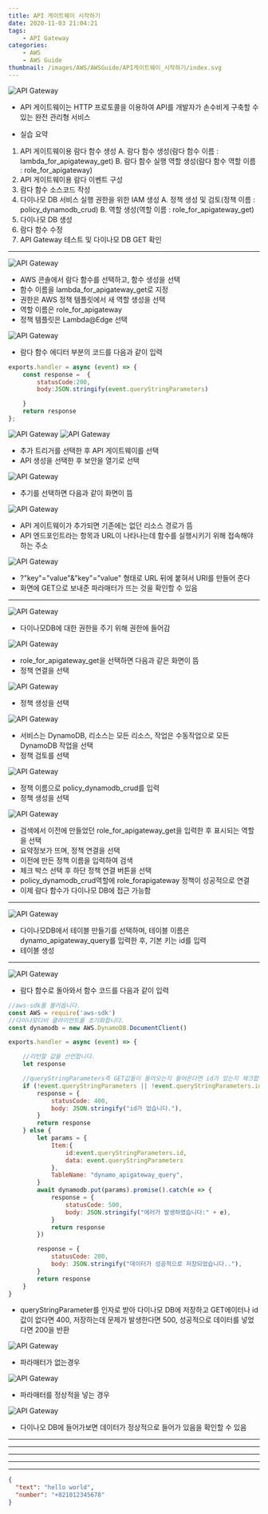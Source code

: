 ```yaml
---
title: API 게이트웨이 시작하기
date: 2020-11-03 21:04:21
tags:
    - API Gateway
categories:
    - AWS
    - AWS Guide
thumbnail: /images/AWS/AWSGuide/API게이트웨이_시작하기/index.svg
---
```


![API Gateway](/images/AWS/AWSGuide/API게이트웨이_시작하기/index.svg)

- API 게이트웨이는 HTTP 프로토콜을 이용하여 API를 개발자가 손수비게 구축할 수 있는 완전 관리형 서비스

- 실습 요약
1. API 게이트웨이용 람다 함수 생성
    A. 람다 함수 생성(람다 함수 이름 : lambda_for_apigateway_get)
    B. 람다 함수 실행 역할 생성(람다 함수 역할 이름 : role_for_apigateway)
2. API 게이트웨이용 람다 이벤트 구성
3. 람다 함수 소스코드 작성
4. 다이나모 DB 서비스 실행 권한을 위한 IAM 생성
    A. 정책 생성 및 검토(정책 이름 : policy_dynamodb_crud)
    B. 역할 생성(역할 이름 : role_for_apigateway_get)
5. 다이나모 DB 생성
6. 람다 함수 수정
7. API Gateway 테스트 및 다이나모 DB GET 확인

---------------------------------------

![API Gateway](/images/AWS/AWSGuide/API게이트웨이_시작하기/apigatewayStart.jpg)

- AWS 콘솔에서 람다 함수를 선택하고, 함수 생성을 선택
- 함수 이름을 lambda_for_apigateway_get로 지정
- 권한은 AWS 정책 템플릿에서 새 역할 생성을 선택
- 역할 이름은 role_for_apigateway
- 정책 템플릿은 Lambda@Edge 선택


![API Gateway](/images/AWS/AWSGuide/API게이트웨이_시작하기/apigatewayStart1.jpg)

- 람다 함수 에디터 부분의 코드를 다음과 같이 입력

``` javascript
exports.handler = async (event) => {  
    const response =  {
        statusCode:200,
        body:JSON.stringify(event.queryStringParameters)

    }
    return response
};
```


![API Gateway](/images/AWS/AWSGuide/API게이트웨이_시작하기/apigatewayStart2.jpg)
![API Gateway](/images/AWS/AWSGuide/API게이트웨이_시작하기/apigatewayStart3.jpg)

- 추가 트리거를 선택한 후 API 게이트웨이를 선택
- API 생성을 선택한 후 보안을 열기로 선택


![API Gateway](/images/AWS/AWSGuide/API게이트웨이_시작하기/apigatewayStart4.jpg)

- 추기를 선택하면 다음과 같이 화면이 뜸


![API Gateway](/images/AWS/AWSGuide/API게이트웨이_시작하기/apigatewayStart5.jpg)

- API 게이트웨이가 추가되면 기존에는 없던 리소스 경로가 뜸
- API 엔드포인트라는 항목과 URL이 나타나는데 함수를 실행시키기 위해 접속해야 하는 주소


![API Gateway](/images/AWS/AWSGuide/API게이트웨이_시작하기/apigatewayStart7.jpg)

- ?"key"="value"&"key"="value" 형태로 URL 뒤에 붙혀서 URI를 만들어 준다
- 화면에 GET으로 보내준 파라매터가 뜨는 것을 확인할 수 있음

---------------------------------------

![API Gateway](/images/AWS/AWSGuide/API게이트웨이_시작하기/apigatewayStart8.jpg)

- 다이나모DB에 대한 권한을 주기 위해 권한에 들어감


![API Gateway](/images/AWS/AWSGuide/API게이트웨이_시작하기/apigatewayStart9.jpg)

- role_for_apigateway_get을 선택하면 다음과 같은 화면이 뜸
- 정책 연결을 선택


![API Gateway](/images/AWS/AWSGuide/API게이트웨이_시작하기/apigatewayStart10.jpg)

- 정책 생성을 선택


![API Gateway](/images/AWS/AWSGuide/API게이트웨이_시작하기/apigatewayStart11.jpg)

- 서비스는 DynamoDB, 리소스는 모든 리소스, 작업은 수동작업으로 모든 DynamoDB 작업을 선택
- 정책 검토를 선택


![API Gateway](/images/AWS/AWSGuide/API게이트웨이_시작하기/apigatewayStart12.jpg)

- 정책 이름으로 policy_dynamodb_crud를 입력
- 정책 생성을 선택


![API Gateway](/images/AWS/AWSGuide/API게이트웨이_시작하기/apigatewayStart17.jpg)

- 검색에서 이전에 만들었던 role_for_apigateway_get을 입력한 후 표시되는 역할을 선택
- 요약정보가 뜨며, 정책 연결을 선택
- 이전에 만든 정책 이름을 입력하여 검색
- 체크 박스 선택 후 하단 정책 연결 버튼을 선택
- policy_dynamodb_crud역할에 role_forapigateway 정책이 성공적으로 연결
- 이제 람다 함수가 다이나모 DB에 접근 가능함

---------------------------------------

![API Gateway](/images/AWS/AWSGuide/API게이트웨이_시작하기/apigatewayStart13.jpg)

- 다이나모DB에서 테이블 만들기를 선택하며, 테이블 이름은 dynamo_apigateway_query를 입력한 후, 기본 키는 id를 입력
- 테이블 생성

---------------------------------------

![API Gateway](/images/AWS/AWSGuide/API게이트웨이_시작하기/apigatewayStart14.jpg)

- 람다 함수로 돌아와서 함수 코드를 다음과 같이 입력

``` javascript
//aws-sdk를 불러옵니다.
const AWS = require('aws-sdk')
//다이나모디비 클라이언트를 초기화합니다.
const dynamodb = new AWS.DynamoDB.DocumentClient()

exports.handler = async (event) => {

    //리턴할 값을 선언합니다.
    let response

    //queryStringParameters즉 GET값들이 들어오는지 들어온다면 id가 있는지 체크합니다.
    if (!event.queryStringParameters || !event.queryStringParameters.id) {
        response = {
            statusCode: 400,
            body: JSON.stringify("id가 없습니다."),
        }
        return response
    } else {
        let params = {
            Item:{
                id:event.queryStringParameters.id,
                data: event.queryStringParameters
            },
            TableName: "dynamo_apigateway_query",
        }
        await dynamodb.put(params).promise().catch(e => {
            response = {
                statusCode: 500,
                body: JSON.stringify("에러가 발생하였습니다:" + e),
            }
            return response
        })

        response = {
            statusCode: 200,
            body: JSON.stringify("데이터가 성공적으로 저장되었습니다.."),
        }
        return response
    }
}
```

- queryStringParameter를 인자로 받아 다이나모 DB에 저장하고 GET에이터나 id 값이 없다면 400, 저장하는데 문제가 발생한다면 500, 성공적으로 데이터를 넣었다면 200을 반환


![API Gateway](/images/AWS/AWSGuide/API게이트웨이_시작하기/apigatewayStart15.jpg)

- 파라매터가 없는경우


![API Gateway](/images/AWS/AWSGuide/API게이트웨이_시작하기/apigatewayStart16.jpg)

- 파라매터를 정상적을 넣는 경우


![API Gateway](/images/AWS/AWSGuide/API게이트웨이_시작하기/apigatewayStart18.jpg)

- 다이나오 DB에 들어가보면 데이터가 정상적으로 들어가 있음을 확인할 수 있음

---------------------------------------





---------------------------------------





---------------------------------------





---------------------------------------





---------------------------------------




``` json
{
  "text": "hello world",
  "number": "+821012345678"
}
```